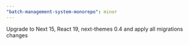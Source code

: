 ```yaml
---
"batch-management-system-monorepo": minor
---
```


Upgrade to Next 15, React 19, next-themes 0.4 and apply all migrations changes
